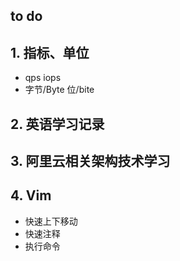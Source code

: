 ## to do
## 1. 指标、单位
  * qps iops
  * 字节/Byte 位/bite
## 2. 英语学习记录
## 3. 阿里云相关架构技术学习
## 4. Vim
  * 快速上下移动
  * 快速注释
  * 执行命令
  
